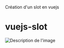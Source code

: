 Création d'un slot en vuejs
# vuejs-slot

![Description de l'image](./public/images/screenshot.png)
